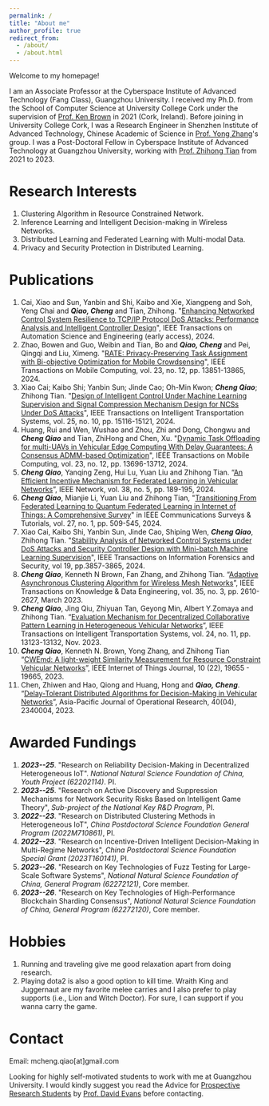 ```yaml
---
permalink: /
title: "About me"
author_profile: true
redirect_from: 
  - /about/
  - /about.html
---
```


Welcome to my homepage!

I am an Associate Professor at the Cyberspace Institute of Advanced Technology (Fang Class), Guangzhou University. I received my Ph.D. from the School of Computer Science at University College Cork  under the supervision of [Prof. Ken Brown](http://www.cs.ucc.ie/%7Ekb11/) in 2021 (Cork, Ireland). Before joining in University College Cork, I was a Research Engineer in Shenzhen Institute of Advanced Technology, Chinese Academic of Science in [Prof. Yong Zhang](https://hpcc.siat.ac.cn/homepage/zhangy.html)'s group. I was a Post-Doctoral Fellow in Cyberspace Institute of Advanced Technology at Guangzhou University, working with [Prof. Zhihong Tian](https://wyy.gzhu.edu.cn/info/1160/1560.htm) from 2021 to 2023. 


Research Interests
======
1. Clustering Algorithm in Resource Constrained Network.
2. Inference Learning and Intelligent Decision-making in Wireless Networks.
3. Distributed Learning and Federated Learning with  Multi-modal Data.
4. Privacy and Security Protection in Distributed Learning.

Publications
======
1. Cai, Xiao and Sun, Yanbin and Shi, Kaibo and Xie, Xiangpeng and Soh, Yeng Chai and ***Qiao, Cheng*** and Tian, Zhihong. "[Enhancing Networked Control System Resilience to TCP/IP Protocol DoS Attacks: Performance Analysis and Intelligent Controller Design](https://ieeexplore.ieee.org/abstract/document/10679774)", IEEE Transactions on Automation Science and Engineering (early access), 2024.
3. Zhao, Bowen and Guo, Weibin and Tian, Bo and ***Qiao, Cheng*** and Pei, Qingqi and Liu, Ximeng. "[RATE: Privacy-Preserving Task Assignment with Bi-objective Optimization for Mobile Crowdsensing](https://ieeexplore.ieee.org/abstract/document/10623869)", IEEE Transactions on Mobile Computing, vol. 23, no. 12, pp. 13851-13865, 2024.
4. Xiao Cai; Kaibo Shi; Yanbin Sun; Jinde Cao; Oh-Min Kwon; ***Cheng Qiao***; Zhihong Tian. "[Design of Intelligent Control Under Machine Learning Supervision and Signal Compression Mechanism Design for NCSs Under DoS Attacks](https://ieeexplore.ieee.org/abstract/document/10511248)", IEEE Transactions on Intelligent Transportation Systems, vol. 25, no. 10, pp. 15116-15121, 2024.
5. Huang, Rui and Wen, Wushao and Zhou, Zhi and Dong, Chongwu and ***Cheng Qiao*** and Tian, ZhiHong and Chen, Xu. "[Dynamic Task Offloading for multi-UAVs in Vehicular Edge Computing With Delay Guarantees: A Consensus ADMM-based Optimization](https://ieeexplore.ieee.org/abstract/document/10622102)", IEEE Transactions on Mobile Computing, vol. 23, no. 12, pp. 13696-13712, 2024.
6. ***Cheng Qiao***, Yanqing Zeng, Hui Lu, Yuan Liu and Zhihong Tian. “[An Efficient Incentive
Mechanism for Federated Learning in Vehicular Networks](https://doi.org/10.1109/MNET.2023.3329366)”, IEEE Network, vol. 38, no. 5, pp. 189-195, 2024.
7. ***Cheng Qiao***, Mianjie Li, Yuan Liu and Zhihong Tian, "[Transitioning From Federated Learning to Quantum Federated Learning in Internet of Things: A Comprehensive Survey](https://ieeexplore.ieee.org/document/10529137)" in IEEE Communications Surveys & Tutorials, vol. 27, no. 1, pp. 509-545, 2024.
8. Xiao Cai, Kaibo Shi, Yanbin Sun, Jinde Cao, Shiping Wen, ***Cheng Qiao***, Zhihong Tian. "[Stability Analysis of Networked Control Systems under DoS Attacks and Security Controller Design with Mini-batch Machine Learning Supervision](https://ieeexplore.ieee.org/abstract/document/10375527)", IEEE Transactions on Information Forensics and Security, vol 19, pp.3857-3865, 2024.
9.  ***Cheng Qiao***, Kenneth N Brown, Fan Zhang, and Zhihong Tian. “[Adaptive Asynchronous
Clustering Algorithm for Wireless Mesh Networks](https://doi.org/10.1109/TKDE.2021.3119550)”, IEEE Transactions on Knowledge & Data Engineering, vol. 35, no. 3, pp. 2610-2627, March 2023.
10. ***Cheng Qiao***, Jing Qiu, Zhiyuan Tan, Geyong Min, Albert Y.Zomaya and Zhihong Tian.
“[Evaluation Mechanism for Decentralized Collaborative Pattern Learning in Heterogeneous
Vehicular Networks](https://doi.org/10.1109/TITS.2022.3186630)”, IEEE Transactions on Intelligent Transportation Systems, vol. 24, no. 11,
pp. 13123-13132, Nov. 2023.
11. ***Cheng Qiao***, Kenneth N. Brown, Yong Zhang, and Zhihong Tian “[CWEmd: A light-weight
Similarity Measurement for Resource Constraint Vehicular Networks](https://doi.org/10.1109/JIOT.2023.3282968)”, IEEE Internet of Things Journal, 10 (22), 19655 - 19665, 2023.
12. Chen, Zhiwen and Hao, Qiong and Huang, Hong and ***Qiao, Cheng***. “[Delay-Tolerant
Distributed Algorithms for Decision-Making in Vehicular Networks](https://doi.org/10.1142/S0217595923400043)”, Asia-Pacific Journal of
Operational Research, 40(04), 2340004, 2023. 

Awarded Fundings
======
1.   ***2023--25***.  "Research on Reliability Decision-Making in Decentralized Heterogeneous IoT". *National Natural Science Foundation of China, Youth Project (62202114)*. PI.
2.   ***2023--25***. "Research on Active Discovery and Suppression Mechanisms for Network Security Risks Based on Intelligent Game Theory", *Sub-project of the National Key R\&D Program*, PI.
3.   ***2022--23***. "Research on Distributed Clustering Methods in Heterogeneous IoT", *China Postdoctoral Science Foundation General Program (2022M710861)*, PI.
4.   ***2022--23***. "Research on Incentive-Driven Intelligent Decision-Making in Multi-Regime Networks", *China Postdoctoral Science Foundation Special Grant (2023T160141)*, PI.
5.   ***2023--26***. "Research on Key Technologies of Fuzz Testing for Large-Scale Software Systems", *National Natural Science Foundation of China, General Program (62272121)*, Core member.
6.   ***2023--26***. "Research on Key Technologies of High-Performance Blockchain Sharding Consensus", *National Natural Science Foundation of China, General Program (62272120)*, Core member.

Hobbies
======
1.  Running and traveling give me good relaxation apart from doing research.
2.  Playing dota2 is also a good option to kill time. Wraith King and Juggernaut are my favorite melee carries and I also prefer to play supports (i.e., Lion and  Witch Doctor). For sure, I can support if you wanna carry the game. 

Contact
======
Email: mcheng.qiao[at]gmail.com

Looking for highly self-motivated students  to work with me at Guangzhou University. I would kindly suggest you read the Advice for [Prospective Research Students](https://uvasrg.github.io/prospective/) by [Prof. David Evans](https://www.cs.virginia.edu/~evans/) before contacting. 

